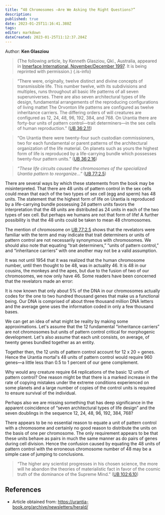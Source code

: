 ```yaml
---
title: “48 Chromosomes —Are We Asking the Right Questions?”
description: 
published: true
date: 2023-01-25T11:16:41.388Z
tags:
editor: markdown
dateCreated: 2023-01-25T11:12:37.284Z
---
```


Author: **Ken Glasziou**

> (The following article, by Kenneth Glasziou, Qkl., Aus­tralia, appeared in [Innerface International, November/December 1997](/en/article/Ken_Glasziou/48_Chromosomes_Or_Jumping_to_Conclusions). It is being reprinted with permission.)
{.is-info}

> “There were, originally, twelve distinct and divine concepts of transmissible life. This number twelve, with its subdivisions and multiples, runs throughout all basic life patterns of all seven superuniverses. There are also seven architectural types of life design, funda­mental arrangements of the reproducing configurations of living mattet The Orvonton life patterns are config­ured as twelve inheritance carriers. The differing or­ders of will creatures are configured as 12, 24, 48, 96, 192, 384, and 768. On Urantia there are forty-bur units of pattern control—trait determiners—in the sex cells of human reproduction.” ([UB 36:2.11](/en/The_Urantia_Book/36#p2_11))

> “On Urantia there were twenty-four such custo­dian commissioners, two for each fundamental or par­ent patterns of the architectural organization of the life material. On planets such as yours the highest form of life is reproduced by a life-carrying bundle which pos­sesses twenty-four pattern units.” ([UB 36:2.16](/en/The_Urantia_Book/36#p2_16))

> *“These life circuits caused the chromosomes of the specialized Urantia pattern to reorganize...”* ([UB 77:2.5](/en/The_Urantia_Book/77#p2_5))

There are several ways by which these statements from the book may be misinterpreted. That there are 48 units of pattern control in the sex cells could mean that each of the two types of sex cell (egg and sperm) has 48 units. The statement that the highest form of life on Urantia is reproduced by a life-carrying bundle possessing 24 pattern units favors the interpretation that the 48 units are distributed as 24 units in each of the two types of sex cell. But perhaps we humans are not that form of life! A further possibility is that the 48 units could be taken to mean 48 chromosomes.

The mention of chromosome on [UB 77:2.5](/en/The_Urantia_Book/77#p2_5) shows that the revelators were familiar with the term and may indicate that trait determiners or units of pattern con­trol are not necessarily synonymous with chromosomes. We should also note that equating “trait determiners,” “units of pattern control,” and “inheritance carriers” with one another may not be a valid assumption.

It was not until 1954 that it was realized that the human chromosome number, until then thought to be 48, was in actuality 46. It is 48 in our cousins, the mon­keys and the apes, but due to the fusion of two of our chromosomes, we now only have 46. Some readers have been concerned that the revelators made an error:

It is now known that only about 5% of the DNA in our chromosomes actually codes for the one to two hundred thousand genes that make us a functional be­ing. Our DNA is comprised of about three thousand million DNA letters and the average gene uses the in­formation coded in only a few thousand bases.

We can get an idea of what might be reality by making some approximations. Let's assume that the 12 fundamental “inheritance carriers” are not chromo­somes but units of pattern control critical for morpho­genic development. Let's also assume that each unit consists, on average, of twenty genes bundled together as an entity.

Together then, the 12 units of pattern control account for 12 x 20 = genes. Hence the Urantia mortal's 48 units of pattern control would require 960 genes—a little less than 0.5 to 1 percent of our gene comple­ment.

Why would any creature require 64 replications of the basic 12 units of pattern control? One reason might be that there is a marked increase in the rate of copying mistakes under the extreme conditions experi­enced on some planets and a large number of copies of the control units is required to ensure survival of the individual.

Perhaps also we are missing something that has deep significance in the apparent coincidence of “seven architectural types of life design” and the seven doublings in the sequence 12, 24, 48, 96, 192, 384, 768?

There appears to be no essential reason to equate a unit of pattern control with a chromosome and cer­tainly no good reason to distribute the units on the basis of one per chromosome. The only requirement appears to be that these units behave as pairs in much the same manner as do pairs of genes during cell division. Hence the confusion caused by equating the 48 units of pat­tern control with the erroneous chromosome number of 48 may be a simple case of jumping to conclusions.

> “The higher any scientist progresses in his chosen science, the more will he abandon the theo­ries of materialistic fact in favor of the cosmic truth of the dominance of the Supreme Mind.” ([UB 102:6.10](/en/The_Urantia_Book/102#p6_10))

## References

- Article obtained from: https://urantia-book.org/archive/newsletters/herald/